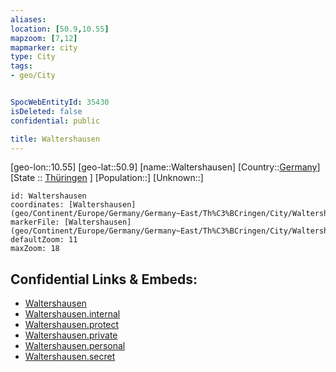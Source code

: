 ```yaml
---
aliases: 
location: [50.9,10.55]
mapzoom: [7,12] 
mapmarker: city 
type: City
tags:
- geo/City


SpocWebEntityId: 35430
isDeleted: false
confidential: public

title: Waltershausen
---
```

[geo-lon::10.55]
[geo-lat::50.9]
[name::Waltershausen]
[Country::[Germany](geo/Continent/Europe/Germany.md)]
[State :: [Thüringen](geo/Continent/Europe/Germany/Germany~East/Th%C3%BCringen.md) ]
[Population::]
[Unknown::]


```leaflet
id: Waltershausen
coordinates: [Waltershausen](geo/Continent/Europe/Germany/Germany~East/Th%C3%BCringen/City/Waltershausen.md)
markerFile: [Waltershausen](geo/Continent/Europe/Germany/Germany~East/Th%C3%BCringen/City/Waltershausen.md)
defaultZoom: 11 
maxZoom: 18
```


## Confidential Links & Embeds: 
- [Waltershausen](../../../../../../../../_public/geo/Continent/Europe/Germany/Germany~East/Th%C3%BCringen/City/Waltershausen.md) 
- [Waltershausen.internal](../../../../../../../../_internal/geo/Continent/Europe/Germany/Germany~East/Th%C3%BCringen/City/Waltershausen.internal.md) 
- [Waltershausen.protect](../../../../../../../../_protect/geo/Continent/Europe/Germany/Germany~East/Th%C3%BCringen/City/Waltershausen.protect.md) 
- [Waltershausen.private](../../../../../../../../_private/geo/Continent/Europe/Germany/Germany~East/Th%C3%BCringen/City/Waltershausen.private.md) 
- [Waltershausen.personal](../../../../../../../../_personal/geo/Continent/Europe/Germany/Germany~East/Th%C3%BCringen/City/Waltershausen.personal.md) 
- [Waltershausen.secret](../../../../../../../../_secret/geo/Continent/Europe/Germany/Germany~East/Th%C3%BCringen/City/Waltershausen.secret.md) 

